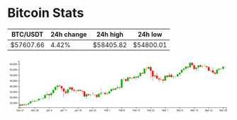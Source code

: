 # Bitcoin Stats

BTC/USDT|24h change|24h high|24h low|
|---|---|---|---|
|$57607.66|4.42%|$58405.82|$54800.01|

<img src="./chart.svg">
